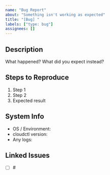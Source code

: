 ```yaml
---
name: "Bug Report"
about: "Something isn't working as expected"
title: "[Bug] "
labels: ["type: bug"]
assignees: []
---
```


## Description

What happened? What did you expect instead?

## Steps to Reproduce

1. Step 1
2. Step 2
3. Expected result

## System Info

- OS / Environment:
- cloudctl version:
- Any logs:

## Linked Issues

- [ ] #<related-issue>


